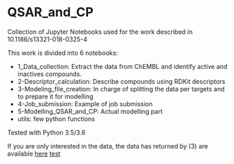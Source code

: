 # QSAR_and_CP
Collection of Jupyter Notebooks used for the work described in 10.1186/s13321-018-0325-4

This work is divided into 6 notebooks:
- 1_Data_collection: Extract the data from ChEMBL and identify active and inactives compounds.
- 2-Descriptor_calculation: Describe compounds using RDKit descriptors
- 3-Modeling_file_creation: In charge of splitting the data per targets and to prepare it for modelling
- 4-Job_submission: Example of job submission
- 5-Modelling_QSAR_and_CP: Actual modelling part
- utils: few python functions

Tested with Python 3.5/3.6

If you are only interested in the data, the data has returned by (3) are available [here](ftp://ftp.ebi.ac.uk/pub/databases/chembl/qsar_vs_cp_modelling_data/) [test](www.google.com)
